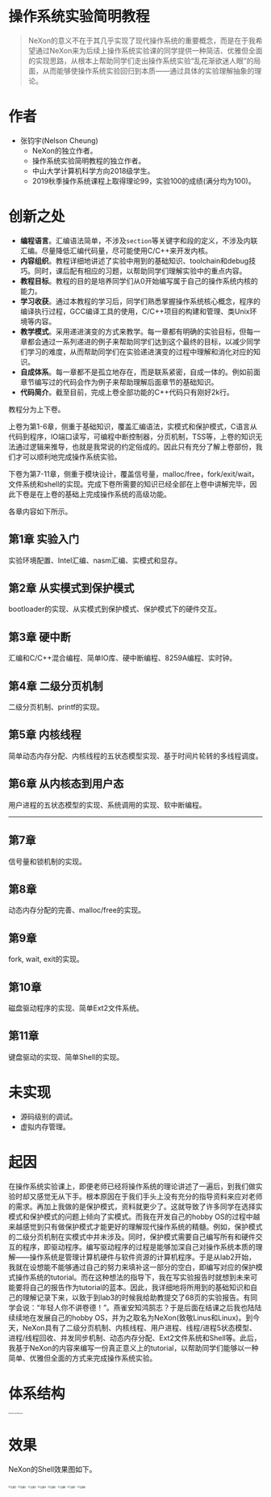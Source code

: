 # 操作系统实验简明教程

> NeXon的意义不在于其几乎实现了现代操作系统的重要概念，而是在于我希望通过NeXon来为后续上操作系统实验课的同学提供一种简洁、优雅但全面的实现思路，从根本上帮助同学们走出操作系统实验“乱花渐欲迷人眼”的局面，从而能够使操作系统实验回归到本质——通过具体的实验理解抽象的理论。

# 作者

+ 张钧宇(Nelson Cheung)
  + NeXon的独立作者。
  + 操作系统实验简明教程的独立作者。
  + 中山大学计算机科学方向2018级学生。
  + 2019秋季操作系统课程上取得理论99，实验100的成绩(满分均为100)。

# 创新之处

+ **编程语言**。汇编语法简单，不涉及`section`等关键字和段的定义，不涉及内联汇编。尽量降低汇编代码量，尽可能使用C/C++来开发内核。
+ **内容组织**。教程详细地讲述了实验中用到的基础知识、toolchain和debug技巧。同时，课后配有相应的习题，以帮助同学们理解实验中的重点内容。
+ **教程目标**。教程的目的是培养同学们从0开始编写属于自己的操作系统内核的能力。
+ **学习收获**。通过本教程的学习后，同学们熟悉掌握操作系统核心概念，程序的编译执行过程，GCC编译工具的使用，C/C++项目的构建和管理、类Unix环境等内容。
+ **教学模式**。采用递进演变的方式来教学。每一章都有明确的实验目标，但每一章都会通过一系列递进的例子来帮助同学们达到这个最终的目标，以减少同学们学习的难度，从而帮助同学们在实验递进演变的过程中理解和消化对应的知识。
+ **自成体系**。每一章都不是孤立地存在，而是联系紧密，自成一体的。例如前面章节编写过的代码会作为例子来帮助理解后面章节的基础知识。
+ **代码简介**。截至目前，完成上卷全部功能的C++代码只有刚好2k行。

教程分为上下卷。

上卷为第1-6章，侧重于基础知识，覆盖汇编语法，实模式和保护模式，C语言从代码到程序，IO端口读写，可编程中断控制器，分页机制，TSS等，上卷的知识无法通过逻辑来推导，也就是我常说的约定俗成的。因此只有充分了解上卷部份，我们才可以顺利地完成操作系统实验。

下卷为第7-11章，侧重于模块设计，覆盖信号量，malloc/free，fork/exit/wait，文件系统和shell的实现。完成下卷所需要的知识已经全部在上卷中讲解完毕，因此下卷是在上卷的基础上完成操作系统的高级功能。

各章内容如下所示。

## 第1章 实验入门

实验环境配置、Intel汇编、nasm汇编、实模式和显存。

## 第2章 从实模式到保护模式

bootloader的实现、从实模式到保护模式、保护模式下的硬件交互。

## 第3章 硬中断

汇编和C/C++混合编程、简单IO库、硬中断编程、8259A编程、实时钟。

## 第4章 二级分页机制

二级分页机制、printf的实现。

## 第5章 内核线程

简单动态内存分配、内核线程的五状态模型实现、基于时间片轮转的多线程调度。

## 第6章 从内核态到用户态

用户进程的五状态模型的实现、系统调用的实现、软中断编程。

---

## 第7章 

信号量和锁机制的实现。

## 第8章 

动态内存分配的完善、malloc/free的实现。

## 第9章 

fork, wait, exit的实现。

## 第10章 

磁盘驱动程序的实现、简单Ext2文件系统。

## 第11章 

键盘驱动的实现、简单Shell的实现。

# 未实现

+ 源码级别的调试。
+ 虚拟内存管理。

# 起因

在操作系统实验课上，即便老师已经将操作系统的理论讲述了一遍后，到我们做实验时却又感觉无从下手。根本原因在于我们手头上没有充分的指导资料来应对老师的需求。再加上我做的是保护模式，资料就更少了。这就导致了许多同学在选择实模式和保护模式的问题上倾向了实模式。而我在开发自己的hobby OS的过程中越来越感觉到只有做保护模式才能更好的理解现代操作系统的精髓。例如，保护模式的二级分页机制在实模式中并未涉及。同时，保护模式需要自己编写所有和硬件交互的程序，即驱动程序。编写驱动程序的过程是能够加深自己对操作系统本质的理解——操作系统是管理计算机硬件与软件资源的计算机程序。于是从lab2开始，我就在设想能不能够通过自己的努力来填补这一部分的空白，即编写对应的保护模式操作系统的tutorial。而在这种想法的指导下，我在写实验报告时就想到未来可能要将自己的报告作为tutorial的蓝本。因此，我详细地将所用到的基础知识和自己的理解记录下来，以致于到lab3的时候我给助教提交了68页的实验报告。有同学会说：“年轻人你不讲卷德！”。燕雀安知鸿鹄志？于是后面在结课之后我也陆陆续续地在发展自己的hobby OS，并为之取名为NeXon(致敬Linus和Linux)。到今天，NeXon具有了二级分页机制、内核线程、用户进程、线程/进程5状态模型、进程/线程回收、并发同步机制、动态内存分配、Ext2文件系统和Shell等。此后，我基于NeXon的内容来编写一份真正意义上的tutorial，以帮助同学们能够以一种简单、优雅但全面的方式来完成操作系统实验。

# 体系结构

<img src="gallery/nexon-architecture.png" alt="nexon-architecture" style="zoom:20%;" />

# 效果

NeXon的Shell效果图如下。

<img src="gallery/1.PNG" alt="示例1" style="zoom:30%;" />

<img src="gallery/2.PNG" alt="示例2" style="zoom:30%;" />

<img src="gallery/3.PNG" alt="示例3" style="zoom:30%;" />

<img src="gallery/4.PNG" alt="示例4" style="zoom:30%;" />

<img src="gallery/5.PNG" alt="示例5" style="zoom:30%;" />

<img src="gallery/6.PNG" alt="示例6" style="zoom:30%;" />

<img src="gallery/7.PNG" alt="示例7" style="zoom:30%;" />

<img src="gallery/8.PNG" alt="示例8" style="zoom:30%;" />

